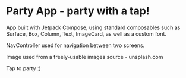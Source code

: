# Party App - party with a tap!

App built with Jetpack Compose, using standard composables such as Surface, Box, Column, Text, ImageCard, as well as a custom font. 

NavController used for navigation between two screens. 

Image used from a freely-usable images source - unsplash.com

Tap to party :) 
